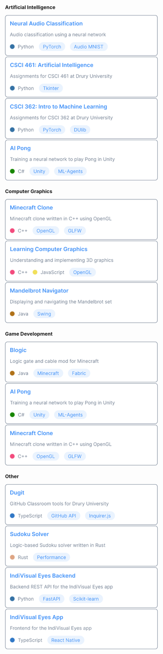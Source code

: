 ### Artificial Intelligence

[![neural-audio-classification.svg](images/neural-audio-classification.svg)](https://github.com/braydenoneal/neural-audio-classification)
[![csci-461.svg](images/csci-461.svg)](https://github.com/braydenoneal/csci-461)
[![csci-362.svg](images/csci-362.svg)](https://github.com/braydenoneal/csci-362)
[![ai-pong-unity.svg](images/ai-pong-unity.svg)](https://github.com/braydenoneal/ai-pong-unity)

### Computer Graphics

[![minecraft-clone.svg](images/minecraft-clone.svg)](https://github.com/braydenoneal/minecraft-clone)
[![learning-computer-graphics.svg](images/learning-computer-graphics.svg)](https://github.com/braydenoneal/learning-computer-graphics)
[![mandelbrot-navigator.svg](images/mandelbrot-navigator.svg)](https://github.com/braydenoneal/mandelbrot-navigator)

### Game Development

[![blogic.svg](images/blogic.svg)](https://github.com/braydenoneal/blogic)
[![ai-pong-unity.svg](images/ai-pong-unity.svg)](https://github.com/braydenoneal/ai-pong-unity)
[![minecraft-clone.svg](images/minecraft-clone.svg)](https://github.com/braydenoneal/minecraft-clone)

### Other

[![dugit.svg](images/dugit.svg)](https://github.com/braydenoneal/dugit)
[![sudoku-solver.svg](images/sudoku-solver.svg)](https://github.com/braydenoneal/sudoku-solver)
[![indivisual-eyes-backend.svg](images/indivisual-eyes-backend.svg)](https://github.com/indivisual-eyes/indivisual-eyes-backend)
[![indivisual-eyes-app.svg](images/indivisual-eyes-app.svg)](https://github.com/indivisual-eyes/indivisual-eyes-app)
